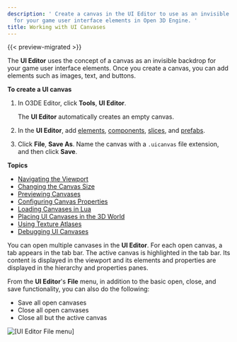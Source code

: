 ```yaml
---
description: ' Create a canvas in the UI Editor to use as an invisible backdrop
  for your game user interface elements in Open 3D Engine. '
title: Working with UI Canvases
---
```


{{< preview-migrated >}}

The **UI Editor** uses the concept of a canvas as an invisible backdrop for your game user interface elements\. Once you create a canvas, you can add elements such as images, text, and buttons\.

**To create a UI canvas**

1. In O3DE Editor, click **Tools**, **UI Editor**\.

   The **UI Editor** automatically creates an empty canvas\.

1. In the **UI Editor**, add [elements](/docs/user-guide/interactivity/user-interface/editor/elements.md), [components](/docs/user-guide/interactivity/user-interface/editor/components.md), [slices](/docs/user-guide/interactivity/user-interface/editor/working-slices.md), and [prefabs](/docs/userguide/ui/editor/prefabs.md)\.

1. Click **File**, **Save As**\. Name the canvas with a `.uicanvas` file extension, and then click **Save**\.

**Topics**
+ [Navigating the Viewport](/docs/user-guide/interactivity/user-interface/editor/navigating-viewport.md)
+ [Changing the Canvas Size](/docs/user-guide/interactivity/user-interface/editor/changing-size.md)
+ [Previewing Canvases](/docs/user-guide/interactivity/user-interface/editor/previewing-canvas.md)
+ [Configuring Canvas Properties](/docs/user-guide/interactivity/user-interface/editor/canvas-properties.md)
+ [Loading Canvases in Lua](/docs/user-guide/interactivity/user-interface/editor/loading-canvases-lua.md)
+ [Placing UI Canvases in the 3D World](/docs/user-guide/interactivity/user-interface/editor/placing-canvases-3d.md)
+ [Using Texture Atlases](/docs/user-guide/interactivity/user-interface/editor/texture-atlases.md)
+ [Debugging UI Canvases](/docs/user-guide/interactivity/user-interface/editor/debugging-ui-canvases.md)

You can open multiple canvases in the **UI Editor**\. For each open canvas, a tab appears in the tab bar\. The active canvas is highlighted in the tab bar\. Its content is displayed in the viewport and its elements and properties are displayed in the hierarchy and properties panes\.

From the **UI Editor**'s **File** menu, in addition to the basic open, close, and save functionality, you can also do the following:
+ Save all open canvases
+ Close all open canvases
+ Close all but the active canvas

![\[UI Editor File menu\]](/images/user-guide/game_ui_editor/ui-editor-creating-canvases-1.png)
